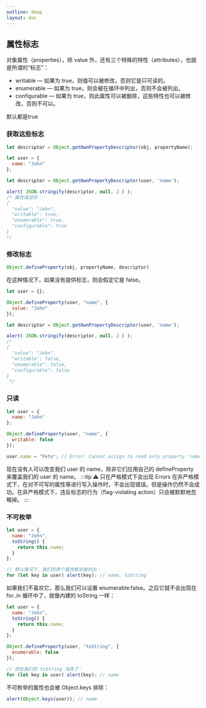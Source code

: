 ```yaml
---
outline: deep
layout: doc
---
```

## 属性标志
对象属性（properties），除 value 外，还有三个特殊的特性（attributes），也就是所谓的“标志”：

* writable — 如果为 true，则值可以被修改，否则它是只可读的。
* enumerable — 如果为 true，则会被在循环中列出，否则不会被列出。
* configurable — 如果为 true，则此属性可以被删除，这些特性也可以被修改，否则不可以。

默认都是true

### 获取这些标志
```js
let descriptor = Object.getOwnPropertyDescriptor(obj, propertyName);
```
```js
let user = {
  name: "John"
};

let descriptor = Object.getOwnPropertyDescriptor(user, 'name');

alert( JSON.stringify(descriptor, null, 2 ) );
/* 属性描述符：
{
  "value": "John",
  "writable": true,
  "enumerable": true,
  "configurable": true
}
*/
```
### 修改标志
```js
Object.defineProperty(obj, propertyName, descriptor)
```
在这种情况下，如果没有提供标志，则会假定它是 false。

```js
let user = {};

Object.defineProperty(user, "name", {
  value: "John"
});

let descriptor = Object.getOwnPropertyDescriptor(user, 'name');

alert( JSON.stringify(descriptor, null, 2 ) );
/*
{
  "value": "John",
  "writable": false,
  "enumerable": false,
  "configurable": false
}
 */
```

### 只读
```js
let user = {
  name: "John"
};

Object.defineProperty(user, "name", {
  writable: false
});

user.name = "Pete"; // Error: Cannot assign to read only property 'name'
```
现在没有人可以改变我们 user 的 name，除非它们应用自己的 defineProperty 来覆盖我们的 user 的 name。
:::tip :warning: 只在严格模式下会出现 Errors
在非严格模式下，在对不可写的属性等进行写入操作时，不会出现错误。但是操作仍然不会成功。在非严格模式下，违反标志的行为（flag-violating action）只会被默默地忽略掉。
:::
### 不可枚举
```js
let user = {
  name: "John",
  toString() {
    return this.name;
  }
};

// 默认情况下，我们的两个属性都会被列出：
for (let key in user) alert(key); // name, toString
```

如果我们不喜欢它，那么我们可以设置 enumerable:false。之后它就不会出现在 for..in 循环中了，就像内建的 toString 一样：

```js
let user = {
  name: "John",
  toString() {
    return this.name;
  }
};

Object.defineProperty(user, "toString", {
  enumerable: false
});

// 现在我们的 toString 消失了：
for (let key in user) alert(key); // name
```
不可枚举的属性也会被 Object.keys 排除：
```js
alert(Object.keys(user)); // name
```